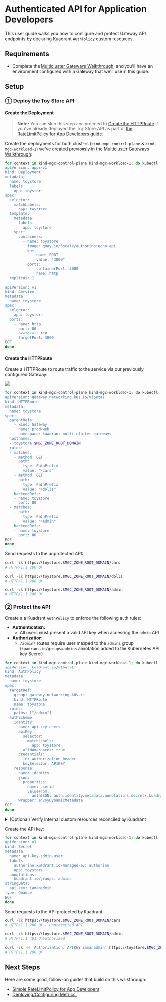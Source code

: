 # Authenticated API for Application Developers

This user guide walks you how to configure and protect Gateway API endpoints by declaring Kuadrant `AuthPolicy` custom resources.

## Requirements

- Complete the [Multicluster Gateways Walkthrough](./multicluster-gateways-walkthrough.md), and you'll have an environment configured with a Gateway that we'll use in this guide.

## Setup

### ①  Deploy the Toy Store API

#### Create the Deployment

> **Note:** You can skip this step and proceed to [Create the HTTPRoute](#create-the-httproute) if you've already deployed the Toy Store API as part of [the RateLimitPolicy for App Developers guide](./simple-ratelimitpolicy-for-app-developers.md#-deploy-the-toy-store-api).

Create the deployments for both clusters (`kind-mgc-control-plane` & `kind-mgc-workload-1`) we've created previously in the [Multicluster Gateways Walkthrough](./multicluster-gateways-walkthrough.md):

```sh
for context in kind-mgc-control-plane kind-mgc-workload-1; do kubectl --context $context apply -f - <<EOF
apiVersion: apps/v1
kind: Deployment
metadata:
  name: toystore
  labels:
    app: toystore
spec:
  selector:
    matchLabels:
      app: toystore
  template:
    metadata:
      labels:
        app: toystore
    spec:
      containers:
        - name: toystore
          image: quay.io/3scale/authorino:echo-api
          env:
            - name: PORT
              value: "3000"
          ports:
            - containerPort: 3000
              name: http
  replicas: 1
---
apiVersion: v1
kind: Service
metadata:
  name: toystore
spec:
  selector:
    app: toystore
  ports:
    - name: http
      port: 80
      protocol: TCP
      targetPort: 3000
EOF
done
```

#### Create the HTTPRoute

Create a HTTPRoute to route traffic to the service via our previously configured Gateway:

![](https://i.imgur.com/rdN8lo3.png)

```sh
for context in kind-mgc-control-plane kind-mgc-workload-1; do kubectl --context $context apply -f - <<EOF
apiVersion: gateway.networking.k8s.io/v1beta1
kind: HTTPRoute
metadata:
  name: toystore
spec:
  parentRefs:
    - kind: Gateway
      name: prod-web
      namespace: kuadrant-multi-cluster-gateways
  hostnames:
  - toystore.$MGC_ZONE_ROOT_DOMAIN
  rules:
  - matches:
    - method: GET
      path:
        type: PathPrefix
        value: "/cars"
    - method: GET
      path:
        type: PathPrefix
        value: "/dolls"
    backendRefs:
    - name: toystore
      port: 80
  - matches:
    - path:
        type: PathPrefix
        value: "/admin"
    backendRefs:
    - name: toystore
      port: 80
EOF
done
```

Send requests to the unprotected API:

```sh
curl -ik https://toystore.$MGC_ZONE_ROOT_DOMAIN/cars
# HTTP/1.1 200 OK
```

```sh
curl -ik https://toystore.$MGC_ZONE_ROOT_DOMAIN/dolls
# HTTP/1.1 200 OK
```

```sh
curl -ik https://toystore.$MGC_ZONE_ROOT_DOMAIN/admin
# HTTP/1.1 200 OK
```

### ② Protect the API

Create a a Kuadrant `AuthPolicy` to enforce the following auth rules:
- **Authentication:**
  - All users must present a valid API key when accessing the `admin` API
- **Authorization:**
  - `/admin*` routes require user mapped to the `admins` group (`kuadrant.io/groups=admins` annotation added to the Kubernetes API key Secret)

```bash
for context in kind-mgc-control-plane kind-mgc-workload-1; do kubectl --context $context apply -f - <<EOF
apiVersion: kuadrant.io/v1beta1
kind: AuthPolicy
metadata:
  name: toystore
spec:
  targetRef:
    group: gateway.networking.k8s.io
    kind: HTTPRoute
    name: toystore
  rules:
  - paths: ["/admin"]
  authScheme:
    identity:
    - name: api-key-users
      apiKey:
        selector:
          matchLabels:
            app: toystore
        allNamespaces: true
      credentials:
        in: authorization_header
        keySelector: APIKEY
    response:
    - name: identity
      json:
        properties:
        - name: userid
          valueFrom:
            authJSON: auth.identity.metadata.annotations.secret\.kuadrant\.io/user-id
      wrapper: envoyDynamicMetadata
EOF
done
```

<details>
  <summary>(Optional) Verify internal custom resources reconciled by Kuadrant</summary>
  <br/>

  Verify the Authorino AuthConfig created in association with the policy:

  ```sh
  kubectl get authconfig/ap-default-toystore -o yaml
  ```
</details>


Create the API key:

```sh
for context in kind-mgc-control-plane kind-mgc-workload-1; do kubectl --context $context apply -f - <<EOF
apiVersion: v1
kind: Secret
metadata:
  name: api-key-admin-user
  labels:
    authorino.kuadrant.io/managed-by: authorino
    app: toystore
  annotations:
    kuadrant.io/groups: admins
stringData:
  api_key: iamanadmin
type: Opaque
EOF
done
```

Send requests to the API protected by Kuadrant:

```sh
curl -ik https://toystore.$MGC_ZONE_ROOT_DOMAIN/cars
# HTTP/1.1 200 OK - Unprotected API
```

```sh
curl -ik https://toystore.$MGC_ZONE_ROOT_DOMAIN/admin
# HTTP/1.1 401 Unauthorized
```

```sh
curl -ik -H 'Authorization: APIKEY iamanadmin' https://toystore.$MGC_ZONE_ROOT_DOMAIN/admin
# HTTP/1.1 200 OK
```


## Next Steps

Here are some good, follow-on guides that build on this walkthrough:

* [Simple RateLimitPolicy for App Developers](./simple-ratelimitpolicy-for-app-developers.md)
* [Deploying/Configuring Metrics.](../how-to/metrics-walkthrough.md)